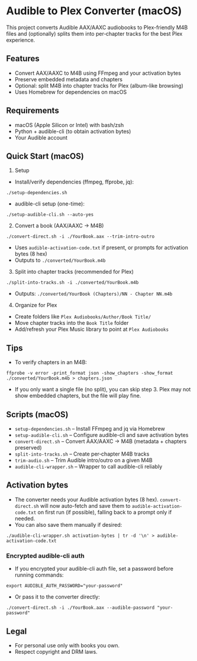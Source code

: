 # Audible to Plex Converter (macOS)

This project converts Audible AAX/AAXC audiobooks to Plex-friendly M4B files and (optionally) splits them into per‑chapter tracks for the best Plex experience.

## Features
- Convert AAX/AAXC to M4B using FFmpeg and your activation bytes
- Preserve embedded metadata and chapters
- Optional: split M4B into chapter tracks for Plex (album-like browsing)
- Uses Homebrew for dependencies on macOS

## Requirements
- macOS (Apple Silicon or Intel) with bash/zsh
- Python + audible-cli (to obtain activation bytes)
- Your Audible account

## Quick Start (macOS)

1) Setup
- Install/verify dependencies (ffmpeg, ffprobe, jq):
```
./setup-dependencies.sh
```
- audible-cli setup (one-time):
```
./setup-audible-cli.sh --auto-yes
```

2) Convert a book (AAX/AAXC → M4B)
```
./convert-direct.sh -i ./YourBook.aax --trim-intro-outro
```
- Uses `audible-activation-code.txt` if present, or prompts for activation bytes (8 hex)
- Outputs to `./converted/YourBook.m4b`

3) Split into chapter tracks (recommended for Plex)
```
./split-into-tracks.sh -i ./converted/YourBook.m4b
```
- Outputs: `./converted/YourBook (Chapters)/NN - Chapter NN.m4b`

4) Organize for Plex
- Create folders like `Plex Audiobooks/Author/Book Title/`
- Move chapter tracks into the `Book Title` folder
- Add/refresh your Plex Music library to point at `Plex Audiobooks`

## Tips
- To verify chapters in an M4B:
```
ffprobe -v error -print_format json -show_chapters -show_format ./converted/YourBook.m4b > chapters.json
```
- If you only want a single file (no split), you can skip step 3. Plex may not show embedded chapters, but the file will play fine.

## Scripts (macOS)
- `setup-dependencies.sh` – Install FFmpeg and jq via Homebrew
- `setup-audible-cli.sh` – Configure audible-cli and save activation bytes
- `convert-direct.sh` – Convert AAX/AAXC → M4B (metadata + chapters preserved)
- `split-into-tracks.sh` – Create per‑chapter M4B tracks
- `trim-audio.sh` – Trim Audible intro/outro on a given M4B
- `audible-cli-wrapper.sh` – Wrapper to call audible-cli reliably

## Activation bytes
- The converter needs your Audible activation bytes (8 hex). `convert-direct.sh` will now auto-fetch and save them to `audible-activation-code.txt` on first run (if possible), falling back to a prompt only if needed.
- You can also save them manually if desired:
```
./audible-cli-wrapper.sh activation-bytes | tr -d '\n' > audible-activation-code.txt
```

### Encrypted audible-cli auth
- If you encrypted your audible-cli auth file, set a password before running commands:
```
export AUDIBLE_AUTH_PASSWORD="your-password"
```
- Or pass it to the converter directly:
```
./convert-direct.sh -i ./YourBook.aax --audible-password "your-password"
```

## Legal
- For personal use only with books you own.
- Respect copyright and DRM laws.
